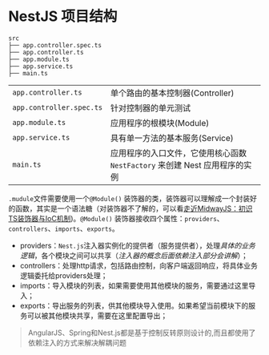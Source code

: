 # NestJS 项目结构

```
src
├── app.controller.spec.ts
├── app.controller.ts
├── app.module.ts
├── app.service.ts
├── main.ts
```

|                          |                                                              |
| :----------------------- | ------------------------------------------------------------ |
| `app.controller.ts`      | 单个路由的基本控制器(Controller)                             |
| `app.controller.spec.ts` | 针对控制器的单元测试                                         |
| `app.module.ts`          | 应用程序的根模块(Module)                                     |
| `app.service.ts`         | 具有单一方法的基本服务(Service)                              |
| `main.ts`                | 应用程序的入口文件，它使用核心函数 `NestFactory` 来创建 Nest 应用程序的实例 |

`.mudule`文件需要使用一个`@Module()` 装饰器的类，装饰器可以理解成一个封装好的函数，其实是一个语法糖（对装饰器不了解的，可以看[走近MidwayJS：初识TS装饰器与IoC机制](https://juejin.cn/post/6859314697204662279#heading-2))。`@Module()` 装饰器接收四个属性：`providers`、`controllers`、`imports`、`exports`。

- providers：`Nest.js`注入器实例化的提供者（服务提供者），处理*具体的业务逻辑*，各个模块之间可以共享（*注入器的概念后面依赖注入部分会讲解*）；
- controllers：处理http请求，包括路由控制，向客户端返回响应，将具体业务逻辑委托给providers处理；
- imports：导入模块的列表，如果需要使用其他模块的服务，需要通过这里导入；
- exports：导出服务的列表，供其他模块导入使用。如果希望当前模块下的服务可以被其他模块共享，需要在这里配置导出；

> AngularJS、Spring和Nest.js都是基于控制反转原则设计的,而且都使用了依赖注入的方式来解决解耦问题
